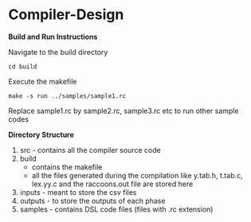# Compiler-Design

**Build and Run Instructions**

Navigate to the build directory
```
cd build
```
Execute the makefile
```
make -s run ../samples/sample1.rc
```
Replace sample1.rc by sample2.rc, sample3.rc etc to run other sample codes

**Directory Structure**
1. src - contains all the compiler source code
2. build 
    - contains the makefile
    - all the files generated during the compilation like y.tab.h, t.tab.c, lex.yy.c and the raccoons.out file are stored here
3. inputs - meant to store the csv files
4. outputs - to store the outputs of each phase
5. samples - contains DSL code files (files with .rc extension)


